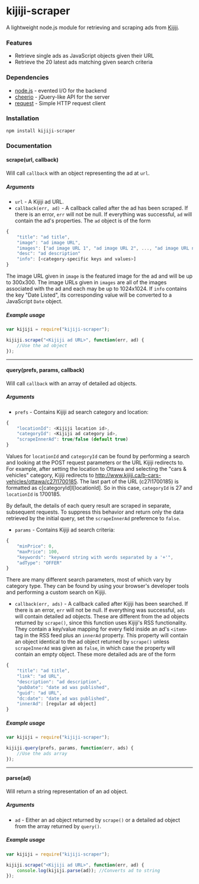 # kijiji-scraper
A lightweight node.js module for retrieving and scraping ads from [Kijiji](http://www.kijiji.ca).


### Features
* Retrieve single ads as JavaScript objects given their URL
* Retrieve the 20 latest ads matching given search criteria

### Dependencies
* [node.js](http://github.com/joyent/node) - evented I/O for the backend
* [cheerio](http://www.github.com/cheeriojs/cheerio) - jQuery-like API for the server
* [request](http://github.com/request/request) - Simple HTTP request client

### Installation
`npm install kijiji-scraper`

### Documentation

#### scrape(url, callback)
Will call `callback` with an object representing the ad at `url`.
##### Arguments
* `url` - A Kijiji ad URL.
* `callback(err, ad)` - A callback called after the ad has been scraped. If there is an error, `err` will not be null. If everything was successful, `ad` will contain the ad's properties. The `ad` object is of the form
```js
{
    "title": "ad title",
    "image": "ad image URL",
    "images": ["ad image URL 1", "ad image URL 2", ..., "ad image URL n"],
    "desc": "ad description"
    "info": [<category-specific keys and values>]
}
```

The image URL given in `image` is the featured image for the ad and will be up to 300x300. The image URLs given in `images` are all of the images associated with the ad and each may be up to 1024x1024. If `info` contains the key "Date Listed", its corresponding value will be converted to a JavaScript `Date` object.

##### Example usage
```js
var kijiji = require("kijiji-scraper");

kijiji.scrape("<Kijiji ad URL>", function(err, ad) {
    //Use the ad object
});
```
---
#### query(prefs, params, callback)
Will call `callback` with an array of detailed ad objects.
##### Arguments
* `prefs` - Contains Kijiji ad search category and location:
```js
{
    "locationId": <Kijiji location id>,
    "categoryId": <Kijiji ad category id>,
    "scrapeInnerAd": true/false (default true)
}
```

Values for `locationId` and `categoryId` can be found by performing a search and looking at the POST request parameters or the URL Kijiji redirects to. For example, after setting the location to Ottawa and selecting the "cars & vehicles" category, Kijiji redirects to http://www.kijiji.ca/b-cars-vehicles/ottawa/c27l1700185. The last part of the URL (c27l1700185) is formatted as c[categoryId]l[locationId]. So in this case, `categoryId` is 27 and `locationId` is 1700185.

By default, the details of each query result are scraped in separate, subsequent requests. To suppress this behavior and return only the data retrieved by the initial query, set the `scrapeInnerAd` preference to `false`.

* `params` - Contains Kijiji ad search criteria:
```js
{
    "minPrice": 0,
    "maxPrice": 100,
    "keywords": "keyword string with words separated by a '+'",
    "adType": "OFFER"
}
```

There are many different search parameters, most of which vary by category type. They can be found by using your browser's developer tools and performing a custom search on Kijiji.

* `callback(err, ads)` - A callback called after Kijiji has been searched. If there is an error, `err` will not be null. If everything was successful, `ads` will contain detailed ad objects. These are different from the ad objects returned by `scrape()`, since this function uses Kijiji's RSS functionality. They contain a key/value mapping for every field inside an ad's `<item>` tag in the RSS feed plus an `innerAd` property. This property will contain an object identical to the ad object returned by `scrape()` unless `scrapeInnerAd` was given as `false`, in which case the property will contain an empty object. These more detailed ads are of the form
```js
{
    "title": "ad title",
    "link": "ad URL",
    "description": "ad description",
    "pubDate": "date ad was published",
    "guid": "ad URL",
    "dc:date": "date ad was published",
    "innerAd": [regular ad object]
}
```

##### Example usage
```js
var kijiji = require("kijiji-scraper");

kijiji.query(prefs, params, function(err, ads) {
    //Use the ads array
});
```
---
#### parse(ad)
Will return a string representation of an ad object.
##### Arguments
* `ad` - Either an ad object returned by `scrape()` or a detailed ad object from the array returned by `query()`.

##### Example usage
```js
var kijiji = require("kijiji-scraper");

kijiji.scrape("<Kijiji ad URL>", function(err, ad) {
    console.log(kijiji.parse(ad)); //Converts ad to string
});
```
